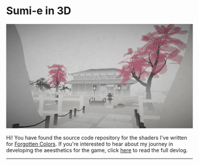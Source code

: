 # Sumi-e in 3D

![Image](https://github.com/bentoBAUX/Sumi-e-in-3D/blob/master/Assets/Images/Feature.png)

Hi! You have found the source code repository for the shaders I've written for [Forgotten Colors](https://felipe-lucas.itch.io/forgotten-colors). If you're interested to hear about my journey in developing the aeesthetics for the game, click [here](https://bentobaux.github.io/posts/forgotten-colors-capturing-the-sumi-e-in-3d) to read the full devlog.

---
